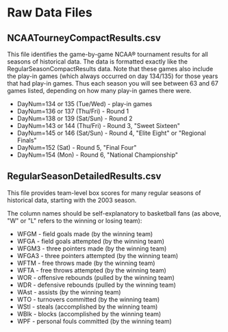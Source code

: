 # Raw Data Files

## NCAATourneyCompactResults.csv

This file identifies the game-by-game NCAA® tournament results for all seasons of historical data. The data is formatted exactly like the RegularSeasonCompactResults data. Note that these games also include the play-in games (which always occurred on day 134/135) for those years that had play-in games. Thus each season you will see between 63 and 67 games listed, depending on how many play-in games there were.

* DayNum=134 or 135 (Tue/Wed) - play-in games
* DayNum=136 or 137 (Thu/Fri) - Round 1
* DayNum=138 or 139 (Sat/Sun) - Round 2
* DayNum=143 or 144 (Thu/Fri) - Round 3, "Sweet Sixteen"
* DayNum=145 or 146 (Sat/Sun) - Round 4, "Elite Eight" or "Regional Finals"
* DayNum=152 (Sat) - Round 5, "Final Four"
* DayNum=154 (Mon) - Round 6, "National Championship"

## RegularSeasonDetailedResults.csv

This file provides team-level box scores for many regular seasons of historical data, starting with the 2003 season.

The column names should be self-explanatory to basketball fans (as above, "W" or "L" refers to the winning or losing team):

* WFGM - field goals made (by the winning team)
* WFGA - field goals attempted (by the winning team)
* WFGM3 - three pointers made (by the winning team)
* WFGA3 - three pointers attempted (by the winning team)
* WFTM - free throws made (by the winning team)
* WFTA - free throws attempted (by the winning team)
* WOR - offensive rebounds (pulled by the winning team)
* WDR - defensive rebounds (pulled by the winning team)
* WAst - assists (by the winning team)
* WTO - turnovers committed (by the winning team)
* WStl - steals (accomplished by the winning team)
* WBlk - blocks (accomplished by the winning team)
* WPF - personal fouls committed (by the winning team)